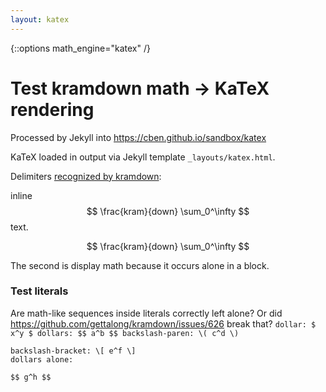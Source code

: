 ```yaml
---
layout: katex
---
```


{::options math_engine="katex" /}

Test kramdown math -> KaTeX rendering
=====================================

Processed by Jekyll into https://cben.github.io/sandbox/katex

KaTeX loaded in output via Jekyll template `_layouts/katex.html`.

Delimiters [recognized by kramdown](http://kramdown.gettalong.org/syntax.html#math-blocks):

inline $$ \frac{kram}{down} \sum_0^\infty $$ text.

$$ \frac{kram}{down} \sum_0^\infty $$

The second is display math because it occurs alone in a block.

### Test literals

Are math-like sequences inside literals correctly left alone?  Or did https://github.com/gettalong/kramdown/issues/626 break that?
`dollar: $ x^y $ dollars: $$ a^b $$ backslash-paren: \( c^d \)`

```
backslash-bracket: \[ e^f \]
dollars alone:

$$ g^h $$
```
